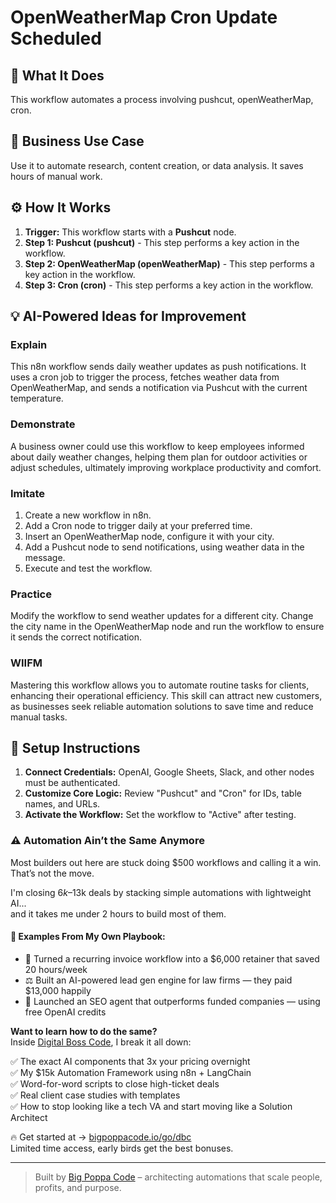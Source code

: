 # OpenWeatherMap Cron Update Scheduled

## 🚀 What It Does
This workflow automates a process involving pushcut, openWeatherMap, cron.

## 💼 Business Use Case
Use it to automate research, content creation, or data analysis. It saves hours of manual work.

## ⚙️ How It Works
1.  **Trigger:** This workflow starts with a **Pushcut** node.
2. **Step 1: Pushcut (pushcut)** - This step performs a key action in the workflow.
3. **Step 2: OpenWeatherMap (openWeatherMap)** - This step performs a key action in the workflow.
4. **Step 3: Cron (cron)** - This step performs a key action in the workflow.

## 💡 AI-Powered Ideas for Improvement
### Explain
This n8n workflow sends daily weather updates as push notifications. It uses a cron job to trigger the process, fetches weather data from OpenWeatherMap, and sends a notification via Pushcut with the current temperature.

### Demonstrate
A business owner could use this workflow to keep employees informed about daily weather changes, helping them plan for outdoor activities or adjust schedules, ultimately improving workplace productivity and comfort.

### Imitate
1. Create a new workflow in n8n.
2. Add a Cron node to trigger daily at your preferred time.
3. Insert an OpenWeatherMap node, configure it with your city.
4. Add a Pushcut node to send notifications, using weather data in the message.
5. Execute and test the workflow.

### Practice
Modify the workflow to send weather updates for a different city. Change the city name in the OpenWeatherMap node and run the workflow to ensure it sends the correct notification.

### WIIFM
Mastering this workflow allows you to automate routine tasks for clients, enhancing their operational efficiency. This skill can attract new customers, as businesses seek reliable automation solutions to save time and reduce manual tasks.

## 🔧 Setup Instructions
1. **Connect Credentials:** OpenAI, Google Sheets, Slack, and other nodes must be authenticated.
2. **Customize Core Logic:** Review "Pushcut" and "Cron" for IDs, table names, and URLs.
3. **Activate the Workflow:** Set the workflow to "Active" after testing.

### ⚠️ Automation Ain’t the Same Anymore

Most builders out here are stuck doing $500 workflows and calling it a win.  
That’s not the move.  

I'm closing $6k–$13k deals by stacking simple automations with lightweight AI...  
and it takes me under 2 hours to build most of them.

#### 🧠 Examples From My Own Playbook:
- 🔁 Turned a recurring invoice workflow into a $6,000 retainer that saved 20 hours/week  
- ⚖️ Built an AI-powered lead gen engine for law firms — they paid $13,000 happily  
- 🚀 Launched an SEO agent that outperforms funded companies — using free OpenAI credits  

**Want to learn how to do the same?**  
Inside [Digital Boss Code](https://bigpoppacode.io/go/dbc), I break it all down:

✅ The exact AI components that 3x your pricing overnight  
✅ My $15k Automation Framework using n8n + LangChain  
✅ Word-for-word scripts to close high-ticket deals  
✅ Real client case studies with templates  
✅ How to stop looking like a tech VA and start moving like a Solution Architect  

🔥 Get started at → [bigpoppacode.io/go/dbc](https://bigpoppacode.io/go/dbc)  
Limited time access, early birds get the best bonuses.

---
> Built by [Big Poppa Code](https://bigpoppacode.io) – architecting automations that scale people, profits, and purpose.
